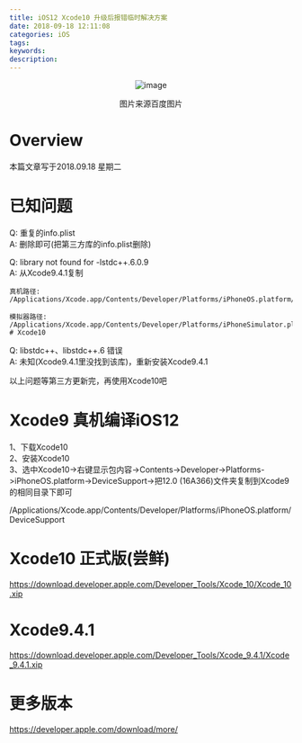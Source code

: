 ```yaml
---
title: iOS12 Xcode10 升级后报错临时解决方案
date: 2018-09-18 12:11:08
categories: iOS
tags:
keywords: 
description:
---
```


<div align=center>

![image](http://dingyue.nosdn.127.net/HJZuEuCFDQDkHTF=Y6EkDohLuH7BlDWGqjgC0byV6wfvd1520979271974.jpg)  

图片来源百度图片

</div>

# Overview
本篇文章写于2018.09.18 星期二

# 已知问题
Q: 重复的info.plist  
A: 删除即可(把第三方库的info.plist删除)  

<!-- more  -->

Q: library not found for -lstdc++.6.0.9  
A: 从Xcode9.4.1复制  

```
真机路径: 
/Applications/Xcode.app/Contents/Developer/Platforms/iPhoneOS.platform/Developer/SDKs/iPhoneOS.sdk/usr/lib/libstdc++  

模拟器路径: 
/Applications/Xcode.app/Contents/Developer/Platforms/iPhoneSimulator.platform/Developer/SDKs/iPhoneSimulator.sdk/usr/lib/libstdc++
# Xcode10
```

Q: libstdc++、libstdc++.6 错误  
A: 未知(Xcode9.4.1里没找到该库)，重新安装Xcode9.4.1

以上问题等第三方更新完，再使用Xcode10吧

# Xcode9 真机编译iOS12
1、下载Xcode10  
2、安装Xcode10  
3、选中Xcode10->右键显示包内容->Contents->Developer->Platforms->iPhoneOS.platform->DeviceSupport->把12.0 (16A366)文件夹复制到Xcode9的相同目录下即可  

/Applications/Xcode.app/Contents/Developer/Platforms/iPhoneOS.platform/DeviceSupport

# Xcode10 正式版(尝鲜)
https://download.developer.apple.com/Developer_Tools/Xcode_10/Xcode_10.xip

# Xcode9.4.1
https://download.developer.apple.com/Developer_Tools/Xcode_9.4.1/Xcode_9.4.1.xip

# 更多版本
https://developer.apple.com/download/more/
